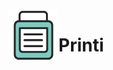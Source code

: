 <img align="left" width="80" height="80" src="https://raw.githubusercontent.com/FedericoGarciaGarcia/EasyKeyToPrint/development/source/images/icon.png" alt="Resume application project app icon">

# Printi

<div style="display:none;">
Lightweight application to print screenshots made in Java.

## Features

* ***Color***: grayscale or full color.
* ***Paper orientation***: landscape or portrait.
* ***Fit***: maintain aspect ratio or stretch to fit.
* ***Taskbar***: show or hide the operating system's taskbar in the screenshot.
* ***Printers***: select the printer to use. PDF printers are also valid.
* ***Language***: English, Spanish or Japanese. More languages can be added by the user.
* ***Save settings***: settings are saved every time.

More features on the way:

* ***Do no print screenshot***: Hold the SHIFT key and press the PRINT SCREEN key to take a screenshot without printing.
* ***Title***: place a title on the document.
* ***Date***: place the current date on the document.
* ***Paper size***: available sizes are A4, A3 and B5. Custom sizes are also accepted.
* ***Notification***: show a notification when a screenshot is taken.

## Installation

Make sure you have [Java](https://java.com/en/download/) installed in your system.

### Windows

Download the *EasyKeyToPrint* folder in *releases/windows* and put in desired location. You can start the application by running *EasyKeyToPrinte.exe*.

### Linux and MAC

Download the *EasyKeyToPrint* folder in *releases/java* and put in desired location. You can start the application by running *EasyKeyToPrinte.jar*.

## How to use

* Run the application. It will appear in the tray.
* Right click the tray icon and select your printer and other settings.
* Press the PRINT SCREEN key.
* The screen will be printed.

## Source code

You can also download the source code and compile it yourself.

Download the *source* folder and cd to it:

```
cd source
```

Compile with:

```
javac -cp ".;libs/jnativehook-2.1.0.jar" *.java
```

Run with:

```
java -cp ".;libs/jnativehook-2.1.0.jar" EasyKeyToPrint
```

## Author

Federico Garcia Garcia

## Acknowledgments

*PageFormatFactory* class made by:
* *Object Refinery Ltd, Pentaho Corporation and Contributors*

</div>